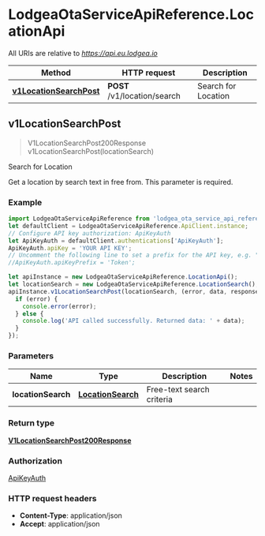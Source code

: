 # LodgeaOtaServiceApiReference.LocationApi

All URIs are relative to *https://api.eu.lodgea.io*

Method | HTTP request | Description
------------- | ------------- | -------------
[**v1LocationSearchPost**](LocationApi.md#v1LocationSearchPost) | **POST** /v1/location/search | Search for Location



## v1LocationSearchPost

> V1LocationSearchPost200Response v1LocationSearchPost(locationSearch)

Search for Location

Get a location by search text in free from. This parameter is required.

### Example

```javascript
import LodgeaOtaServiceApiReference from 'lodgea_ota_service_api_reference';
let defaultClient = LodgeaOtaServiceApiReference.ApiClient.instance;
// Configure API key authorization: ApiKeyAuth
let ApiKeyAuth = defaultClient.authentications['ApiKeyAuth'];
ApiKeyAuth.apiKey = 'YOUR API KEY';
// Uncomment the following line to set a prefix for the API key, e.g. "Token" (defaults to null)
//ApiKeyAuth.apiKeyPrefix = 'Token';

let apiInstance = new LodgeaOtaServiceApiReference.LocationApi();
let locationSearch = new LodgeaOtaServiceApiReference.LocationSearch(); // LocationSearch | Free-text search criteria
apiInstance.v1LocationSearchPost(locationSearch, (error, data, response) => {
  if (error) {
    console.error(error);
  } else {
    console.log('API called successfully. Returned data: ' + data);
  }
});
```

### Parameters


Name | Type | Description  | Notes
------------- | ------------- | ------------- | -------------
 **locationSearch** | [**LocationSearch**](LocationSearch.md)| Free-text search criteria | 

### Return type

[**V1LocationSearchPost200Response**](V1LocationSearchPost200Response.md)

### Authorization

[ApiKeyAuth](../README.md#ApiKeyAuth)

### HTTP request headers

- **Content-Type**: application/json
- **Accept**: application/json

